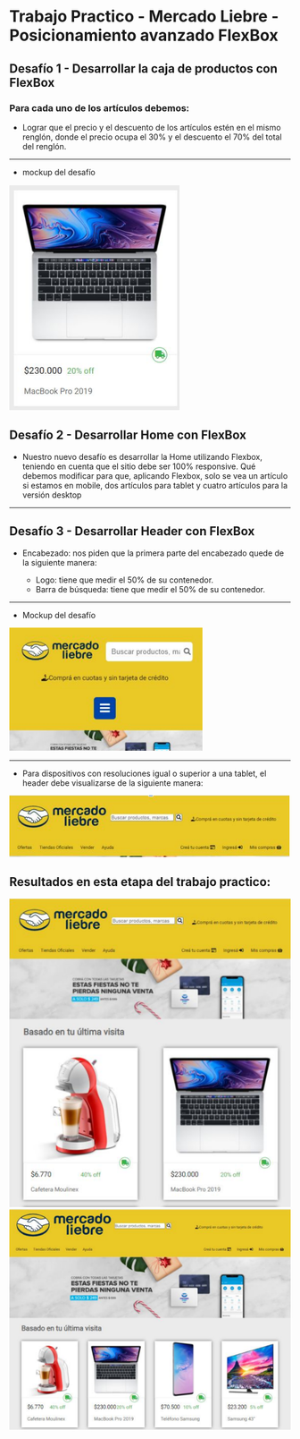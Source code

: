 # Trabajo Practico - Mercado Liebre - Posicionamiento avanzado FlexBox

## Desafío 1 - Desarrollar la caja de productos con FlexBox

### Para cada uno de los artículos debemos:

- Lograr que el precio y el descuento de los artículos estén en el mismo
  renglón, donde el precio ocupa el 30% y el descuento el 70% del total del
  renglón.

---

- mockup del desafío

 <img alt="Mockup del segundo desafio" src="./public/img/mockup-posicionamiento-flexbox.png">
 
## Desafío 2 - Desarrollar Home con FlexBox

- Nuestro nuevo desafío es desarrollar la Home utilizando Flexbox, teniendo en cuenta que
  el sitio debe ser 100% responsive. Qué debemos modificar para que, aplicando Flexbox,
  solo se vea un artículo si estamos en mobile, dos artículos para tablet y cuatro artículos
  para la versión desktop

---

## Desafío 3 - Desarrollar Header con FlexBox

- Encabezado: nos piden que la primera parte del encabezado quede de la siguiente
manera:

   - Logo: tiene que medir el 50% de su contenedor.
   - Barra de búsqueda: tiene que medir el 50% de su contenedor.


---

- Mockup del desafío

<img alt="Mockup del segundo desafio" src="./public/img/mockup-posicionamiento-flexbox-2.png">


-------------------
- Para dispositivos con resoluciones igual o superior a una tablet, el header debe visualizarse de
la siguiente manera:

<img alt="Mockup del segundo desafio" src="./public/img/mockup-posicionamiento-flexbox-3.png">

## Resultados en esta etapa del trabajo practico:


<img alt="Mockup del segundo desafio" src="./public/img/mockup-posicionamiento-flexbox-4.png">
<img alt="Mockup del segundo desafio" src="./public/img/mockup-posicionamiento-flexbox-5.png">